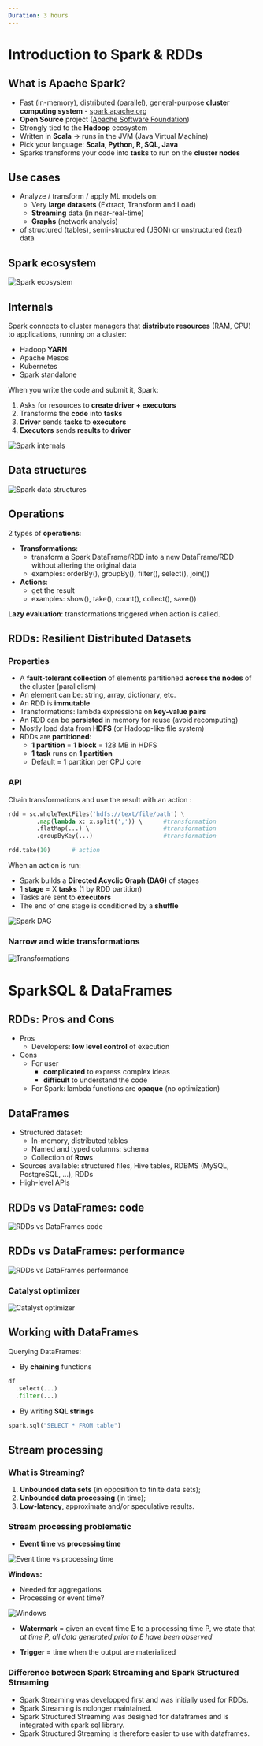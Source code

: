 ```yaml
---
Duration: 3 hours
---
```


# Introduction to Spark & RDDs

## What is Apache Spark?

- Fast (in-memory), distributed (parallel), general-purpose **cluster computing system** -   [spark.apache.org](https://spark.apache.org/docs/latest/index.html)
- **Open Source** project ([Apache Software Foundation](http://www.apache.org/))
- Strongly tied to the **Hadoop** ecosystem
- Written in **Scala** → runs in the JVM (Java Virtual Machine)
- Pick your language: **Scala, Python, R, SQL, Java**
- Sparks transforms your code into **tasks** to run on the **cluster nodes**

## Use cases

- Analyze / transform / apply ML models on:
  - Very **large datasets** (Extract, Transform and Load)
  - **Streaming** data (in near-real-time)
  - **Graphs** (network analysis)
- of structured (tables), semi-structured (JSON) or unstructured (text) data

## Spark ecosystem

![Spark ecosystem](./image/spark_ecosystem.png)

## Internals

Spark connects to cluster managers that **distribute resources** (RAM, CPU) to applications, running on a cluster:

- Hadoop **YARN**
- Apache Mesos
- Kubernetes
- Spark standalone

When you write the code and submit it, Spark:

1. Asks for resources to **create driver + executors**
2. Transforms the **code** into **tasks**
3. **Driver** sends **tasks** to **executors**
4. **Executors** sends **results** to **driver**

![Spark internals](./image/spark_internals.png)

## Data structures

![Spark data structures](./image/spark_data_structures.PNG)

## Operations

2 types of **operations**:

- **Transformations**:
  - transform a Spark DataFrame/RDD into a new DataFrame/RDD without altering the original data
  - examples: orderBy(), groupBy(), filter(), select(), join())
- **Actions**:  
  - get the result
  - examples: show(), take(), count(), collect(), save())

**Lazy evaluation**: transformations triggered when action is called.

## RDDs: Resilient Distributed Datasets

### Properties

- A **fault-tolerant collection** of elements partitioned **across the nodes** of the cluster (parallelism)
- An element can be: string, array, dictionary, etc.
- An RDD is **immutable**
- Transformations: lambda expressions on  **key-value pairs**
- An RDD can be **persisted** in memory for reuse (avoid recomputing)
- Mostly load data from **HDFS** (or Hadoop-like file system)
- RDDs are **partitioned**:
  - **1 partition** = **1 block** = 128 MB in HDFS
  - **1 task** runs on **1 partition**
  - Default = 1 partition per CPU core

### API

Chain transformations and use the result with an action :

```Python
rdd = sc.wholeTextFiles('hdfs://text/file/path') \
        .map(lambda x: x.split(',')) \      #transformation
        .flatMap(...) \                     #transformation
        .groupByKey(...)                    #transformation

rdd.take(10)      # action
```

When an action is run:

- Spark builds a **Directed Acyclic Graph (DAG)** of stages
- 1 **stage** = X **tasks** (1 by RDD partition)
- Tasks are sent to **executors**
- The end of one stage is conditioned by a **shuffle**

![Spark DAG](./image/spark_dag.png)

### Narrow and wide transformations

![Transformations](./image/narrow_wide_transformations.png)

# SparkSQL & DataFrames

## RDDs: Pros and Cons

- Pros
    - Developers: **low level control** of execution
- Cons
  - For user
      - **complicated** to express complex ideas
      - **difficult** to understand the code
  - For Spark: lambda functions are **opaque** (no optimization)

## DataFrames

- Structured dataset:
  - In-memory, distributed tables
  - Named and typed columns: schema
  - Collection of **Row**s
- Sources available: structured files, Hive tables, RDBMS (MySQL, PostgreSQL, …), RDDs
- High-level APIs

## RDDs vs DataFrames: code

![RDDs vs DataFrames code](./image/rdd_dataframe_code.PNG)

## RDDs vs DataFrames: performance

![RDDs vs DataFrames performance](./image/rdd_df_performance.PNG)

### Catalyst optimizer

![Catalyst optimizer](./image/catalyst_optimizer.png)

## Working with DataFrames

Querying DataFrames:
- By **chaining** functions

```python
df
  .select(...)
  .filter(...)
```

- By writing **SQL strings**

```python
spark.sql("SELECT * FROM table")
```

## Stream processing

### What is Streaming?

1. **Unbounded data sets** (in opposition to finite data sets);
2. **Unbounded data processing** (in time);
3. **Low-latency**, approximate and/or speculative results.

### Stream processing problematic

- **Event time** vs **processing time**

![Event time vs processing time](./image/event-vs-processing.png)

**Windows:**

- Needed for aggregations
- Processing or event time?

![Windows](./image/windowing.png)

- **Watermark** = given an event time E to a processing time P, we state that _at time P, all data generated prior to E have been observed_

- **Trigger** = time when the output are materialized

### Difference between Spark Streaming and Spark Structured Streaming

- Spark Streaming was developped first and was initially used for RDDs.
- Spark Streaming is nolonger maintained.
- Spark Structured Streaming was designed for dataframes and is integrated with spark sql library.
- Spark Structured Streaming is therefore easier to use with dataframes.
